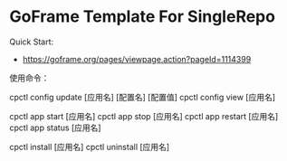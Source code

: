 # GoFrame Template For SingleRepo

Quick Start: 
- https://goframe.org/pages/viewpage.action?pageId=1114399

使用命令：

cpctl config update [应用名] [配置名] [配置值]
cpctl config view [应用名]

cpctl app start [应用名]
cpctl app stop [应用名]
cpctl app restart [应用名]
cpctl app status [应用名]

cpctl install [应用名]
cpctl uninstall [应用名]
